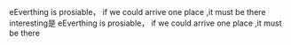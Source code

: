 
eEverthing is prosiable，
 if we could arrive one place ,it must be there
 interesting是
eEverthing is prosiable，
 if we could arrive one place ,it must be there

